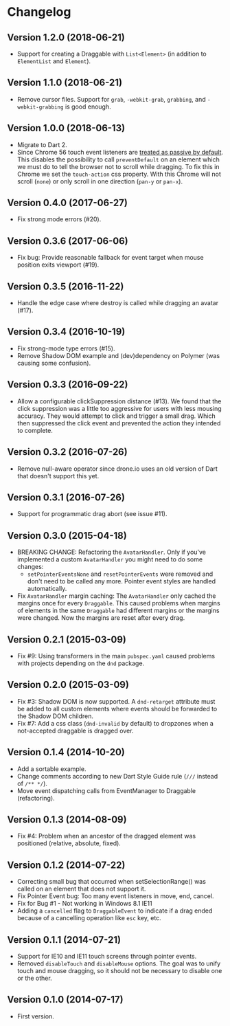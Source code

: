 # Changelog

## Version 1.2.0 (2018-06-21)

- Support for creating a Draggable with `List<Element>` (in addition to `ElementList` and `Element`).

## Version 1.1.0 (2018-06-21)

- Remove cursor files. Support for `grab`, `-webkit-grab`, `grabbing`, and `-webkit-grabbing` is good enough.

## Version 1.0.0 (2018-06-13)

- Migrate to Dart 2.
- Since Chrome 56 touch event listeners are [treated as passive by default](https://www.chromestatus.com/features/5093566007214080). This disables the possibility to call `preventDefault` on an element which we must do to tell the browser not to scroll while dragging. To fix this in Chrome we set the `touch-action` css property. With this Chrome will not scroll (`none`) or only scroll in one direction (`pan-y` or `pan-x`).

## Version 0.4.0 (2017-06-27)

- Fix strong mode errors (#20).

## Version 0.3.6 (2017-06-06)

- Fix bug: Provide reasonable fallback for event target when mouse position exits viewport (#19).

## Version 0.3.5 (2016-11-22)

- Handle the edge case where destroy is called while dragging an avatar (#17).

## Version 0.3.4 (2016-10-19)

- Fix strong-mode type errors (#15).
- Remove Shadow DOM example and (dev)dependency on Polymer (was causing some confusion).

## Version 0.3.3 (2016-09-22)

- Allow a configurable clickSuppression distance (#13). We found that the click
  suppression was a little too aggressive for users with less mousing accuracy.
  They would attempt to click and trigger a small drag. Which then suppressed the
  click event and prevented the action they intended to complete.

## Version 0.3.2 (2016-07-26)

- Remove null-aware operator since drone.io uses an old version of Dart that doesn't support this yet.

## Version 0.3.1 (2016-07-26)

- Support for programmatic drag abort (see issue #11).

## Version 0.3.0 (2015-04-18)

- BREAKING CHANGE: Refactoring the `AvatarHandler`. Only if you've
  implemented a custom `AvatarHandler` you might need to do some changes:
  - `setPointerEventsNone` and `resetPointerEvents` were removed and don't
    need to be called any more. Pointer event styles are handled automatically.
- Fix `AvatarHandler` margin caching: The `AvatarHandler` only cached the
  margins once for every `Draggable`. This caused problems when margins of
  elements in the same `Draggable` had different margins or the margins were
  changed. Now the margins are reset after every drag.

## Version 0.2.1 (2015-03-09)

- Fix #9: Using transformers in the main `pubspec.yaml` caused problems with
  projects depending on the `dnd` package.

## Version 0.2.0 (2015-03-09)

- Fix #3: Shadow DOM is now supported. A `dnd-retarget` attribute must be added
  to all custom elements where events should be forwarded to the Shadow DOM
  children.
- Fix #7: Add a css class (`dnd-invalid` by default) to dropzones when a
  not-accepted draggable is dragged over.

## Version 0.1.4 (2014-10-20)

- Add a sortable example.
- Change comments according to new Dart Style Guide rule
  (`///` instead of `/** */`).
- Move event dispatching calls from EventManager to Draggable (refactoring).

## Version 0.1.3 (2014-08-09)

- Fix #4: Problem when an ancestor of the dragged element was positioned
  (relative, absolute, fixed).

## Version 0.1.2 (2014-07-22)

- Correcting small bug that occurred when setSelectionRange() was called on
  an element that does not support it.
- Fix Pointer Event bug: Too many event listeners in move, end, cancel.
- Fix for Bug #1 - Not working in Windows 8.1 IE11
- Adding a `cancelled` flag to `DraggableEvent` to indicate if a drag ended
  because of a cancelling operation like `esc` key, etc.

## Version 0.1.1 (2014-07-21)

- Support for IE10 and IE11 touch screens through pointer events.
- Removed `disableTouch` and `disableMouse` options. The goal was to unify
  touch and mouse dragging, so it should not be necessary to disable
  one or the other.

## Version 0.1.0 (2014-07-17)

- First version.
